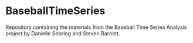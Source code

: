 # BaseballTimeSeries
Repository containing the materials from the Baseball Time Series Analysis project by Danielle Sebring and Steven Barnett. 
